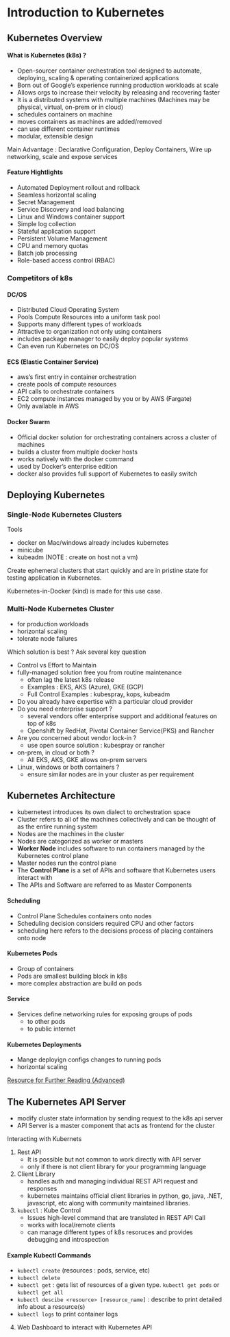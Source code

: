 # Introduction to Kubernetes

## Kubernetes Overview

#### What is Kubernetes (k8s) ?

- Open-sourcer container orchestration tool designed to automate, deploying, scaling & operating containerized applications
- Born out of Google’s experience running production workloads at scale
- Allows orgs to increase their velocity by releasing and recovering faster
- It is a distributed systems with multiple machines (Machines may be physical, virtual, on-prem or in cloud)
- schedules containers on machine
- moves containers as machines are added/removed
- can use different container runtimes
- modular, extensible design

Main Advantage : Declarative Configuration, Deploy Containers, Wire up networking, scale and expose services

#### Feature Hightlights

- Automated Deployment rollout and rollback
- Seamless horizontal scaling
- Secret Management
- Service Discovery and load balancing
- Linux and Windows container support
- Simple log collection
- Stateful application support
- Persistent Volume Management
- CPU and memory quotas
- Batch job processing
- Role-based access control (RBAC)

### Competitors of k8s

#### DC/OS

- Distributed Cloud Operating System
- Pools Compute Resources into a uniform task pool
- Supports many different types of workloads
- Attractive to organization not only using containers
- includes package manager to easily deploy popular systems
- Can even run Kubernetes on DC/OS

#### ECS (Elastic Container Service)

- aws’s first entry in container orchestration
- create pools of compute resources
- API calls to orchestrate containers
- EC2 compute instances managed by you or by AWS (Fargate)
- Only available in AWS

#### Docker Swarm

- Official docker solution for orchestrating containers across a cluster of machines
- builds a cluster from multiple docker hosts
- works natively with the docker command
- used by Docker’s enterprise edition
- docker also provides full support of Kubernetes to easily switch

## Deploying Kubernetes

### Single-Node Kubernetes Clusters

Tools

- docker on Mac/windows already includes kubernetes
- minicube
- kubeadm (NOTE : create on host not a vm)

Create ephemeral clusters that start quickly and are in pristine state for testing application in Kubernetes.

Kubernetes-in-Docker (kind) is made for this use case.

### Multi-Node Kubernetes Cluster

- for production workloads
- horizontal scaling
- tolerate node failures

Which solution is best ? Ask several key question

- Control vs Effort to Maintain
- fully-managed solution free you from routine maintenance
    - often lag the latest k8s release
    - Examples : EKS, AKS (Azure), GKE (GCP)
    - Full Control Examples : kubespray, kops, kubeadm
- Do you already have expertise with a particular cloud provider
- Do you need enterprise support ?
    - several vendors offer enterprise support and additional features on top of k8s
    - Openshift by RedHat, Pivotal Container Service(PKS) and Rancher
- Are you concerned about vendor lock-in ?
    - use open source solution : kubespray or rancher
- on-prem, in cloud or both ?
    - All EKS, AKS, GKE allows on-prem servers
- Linux, windows or both containers ?
    - ensure similar nodes are in your cluster as per requirement

## Kubernetes Architecture

- kubernetest introduces its own dialect to orchestration space
- Cluster refers to all of the machines collectively and can be thought of as the entire running system
- Nodes are the machines in the cluster
- Nodes are categorized as worker or masters
- **Worker Node** includes software to run containers managed by the Kubernetes control plane
- Master nodes run the control plane
- The **Control Plane** is a set of APIs and software that Kubernetes users interact with
- The APIs and Software are referred to as Master Components

#### Scheduling

- Control Plane Schedules containers onto nodes
- Scheduling decision considers required CPU and other factors
- scheduling here refers to the decisions process of placing containers onto node

#### Kubernetes Pods

- Group of containers
- Pods are smallest building block in k8s
- more complex abstraction are build on pods

#### Service

- Services define networking rules for exposing groups of pods
    - to other pods
    - to public internet

#### Kubernetes Deployments

- Mange deployign configs changes to running pods
- horizontal scaling

[Resource for Further Reading (Advanced)](https://phoenixnap.com/kb/understanding-kubernetes-architecture-diagrams)

## The Kubernetes API Server

- modify cluster state information by sending request to the k8s api server
- API Server is a master component that acts as frontend for the cluster

Interacting with Kubernets

1. Rest API
   - It is possible but not common to work directly with API server
   - only if there is not client library for your programming language
2. Client Library
   - handles auth and managing individual REST API request and responses
   - kubernetes maintains official client libraries in python, go, java, .NET, javascript, etc along with community maintained libraries.
3. `kubectl` : Kube Control
   - Issues high-level command that are translated in REST API Call
   - works with local/remote clients
   - can manage different types of k8s resoruces and provides debugging and introspection

#### Example Kubectl Commands

- `kubectl create` (resources : pods, service, etc)
- `kubectl delete`
- `kubectl get` : gets list of resources of a given type. `kubectl get pods` or `kubectl get all`
- `kubectl descibe <resource> [resource_name]` : describe to print detailed info about a resource(s)
- `kubectl logs` to print container logs

4. Web Dashboard to interact with Kubernetes API
